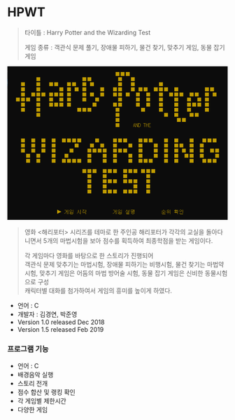 HPWT
=====
>타이틀 : Harry Potter and the Wizarding Test
>
>게임 종류 : 객관식 문제 풀기, 장애물 피하기, 물건 찾기, 맞추기 게임, 동물 잡기 게임
>
![Alt text](/titlescene.png)

>영화 <해리포터> 시리즈를 테마로 한 주인공 해리포터가 각각의 교실을 돌아다니면서 5개의 마법시험을 보아 점수를 획득하여 최종학점을 받는 게임이다. 
>
>각 게임마다 영화를 바탕으로 한 스토리가 진행되어<br>
>객관식 문제 맞추기는 마법시험, 장애물 피하기는 비행시험, 물건 찾기는 마법약 시험, 맞추기 게임은 어둠의 마법 방어술 시험, 동물 잡기 게임은 신비한 동물시험으로 구성<br>
>캐릭터별 대화를 첨가하여서 게임의 흥미를 높이게 하였다.


+ 언어 : C   
+ 개발자 : 김경연, 박준영
+ Version 1.0  released Dec 2018
+ Version 1.5  released Feb 2019

<h3>프로그램 기능</h3>

+ 언어 : C  
+ 배경음악 실행
+ 스토리 전개
+ 점수 합산 및 랭킹 확인
+ 각 게임별 제한시간
+ 다양한 게임

